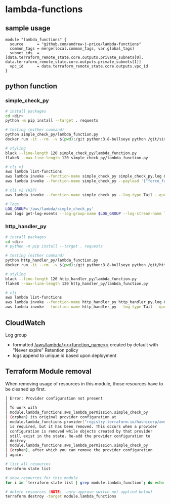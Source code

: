 # lambda-functions

## sample usage
```golang
module "lambda_functions" {
  source      = "github.com/andrew-j-price/lambda-functions"
  common_tags = merge(local.common_tags, var.global_tags)
  subnet_ids  = [data.terraform_remote_state.core.outputs.private_subnets[0], data.terraform_remote_state.core.outputs.private_subnets[1]]
  vpc_id      = data.terraform_remote_state.core.outputs.vpc_id
}
```

## python function

### simple_check_py
```bash
# install packages
cd <dir>
python -m pip install --target . requests

# testing (either command)
python simple_check_py/lambda_function.py
docker run -it --rm  -v $(pwd):/git python:3.8-bullseye python /git/simple_check_py/lambda_function.py

# styling
black --line-length 120 simple_check_py/lambda_function.py 
flake8 --max-line-length 120 simple_check_py/lambda_function.py 

# cli v1
aws lambda list-functions
aws lambda invoke --function-name simple_check_py simple_check_py.log && cat simple_check_py.log
aws lambda invoke --function-name simple_check_py --payload '{"force_failure": true}' simple_check_py.log && cat simple_check_py.log

# cli v2 (WIP)
aws lambda invoke --function-name simple_check_py --log-type Tail --query 'LogResult' --output text |  base64 -d

# logs
LOG_GROUP='/aws/lambda/simple_check_py'
aws logs get-log-events --log-group-name $LOG_GROUP --log-stream-name `aws logs describe-log-streams --log-group-name $LOG_GROUP --max-items 1 --order-by LastEventTime --descending --query logStreams[].logStreamName --output text | head -n 1` --query events[].message --output text

```

### http_handler_py
```bash
# install packages
cd <dir>
# python -m pip install --target . requests

# testing (either command)
python http_handler_py/lambda_function.py
docker run -it --rm  -v $(pwd):/git python:3.8-bullseye python /git/http_handler_py/lambda_function.py

# styling
black --line-length 120 http_handler_py/lambda_function.py 
flake8 --max-line-length 120 http_handler_py/lambda_function.py 

# cli
aws lambda list-functions
aws lambda invoke --function-name http_handler_py http_handler_py.log && cat http_handler_py.log
aws lambda invoke --function-name http_handler_py --log-type Tail --query 'LogResult' --output text |  base64 -d
```

## CloudWatch
Log group
* formatted [/aws/lambda/<<<function_name>>](https://us-east-2.console.aws.amazon.com/cloudwatch/home?region=us-east-2#logsV2:log-groups) created by default with "Never expire" Retention policy
* logs append to unique id based upon deployment

## Terraform Module removal
When removing usage of resources in this module, those resources have to be cleaned up first.
```bash
│ Error: Provider configuration not present
│ 
│ To work with
│ module.lambda_functions.aws_lambda_permission.simple_check_py
│ (orphan) its original provider configuration at
│ module.lambda_functions.provider["registry.terraform.io/hashicorp/aws"]
│ is required, but it has been removed. This occurs when a provider
│ configuration is removed while objects created by that provider
│ still exist in the state. Re-add the provider configuration to
│ destroy
│ module.lambda_functions.aws_lambda_permission.simple_check_py
│ (orphan), after which you can remove the provider configuration
│ again.
```

```bash
# list all resources
terraform state list

# show resources for this module
for i in `terraform state list | grep module.lambda_function`; do echo $i; done

# delete resources (NOTE: -auto-approve switch not applied below)
terraform destroy -target module.lambda_functions

```
